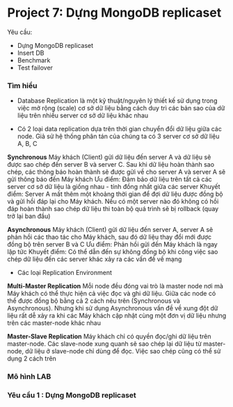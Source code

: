 # Project 7: Dựng MongoDB replicaset
Yêu cầu:
* Dựng MongoDB replicaset
* Insert DB
* Benchmark
* Test failover

### Tìm hiểu ###
* Database Replication là một kỹ thuật/nguyên lý thiết kế sử dụng trong việc mở rộng (scale) cơ sở dữ liệu bằng cách duy trì các bản sao của dữ liệu trên nhiều server cơ sở dữ liệu khác nhau

* Có 2 loại data replication dựa trên thời gian chuyển đổi dữ liệu giữa các node. Giả sử hệ thống phân tán của chúng ta có 3 server cơ sở dữ liệu A, B, C

**Synchronous**
Máy khách (Client) gửi dữ liệu đến server A và dữ liệu sẽ được sao chép đến server B và server C. Sau khi dữ liệu hoàn thành sao chép, các thông báo hoàn thành sẽ được gửi về cho server A và server A sẽ gửi thông báo đến Máy khách
Ưu điểm: Đảm bảo dữ liệu trên tất cả các server cơ sở dữ liệu là giống nhau - tính đồng nhất giữa các server 
Khuyết điểm: Server A mất thêm một khoảng thời gian để đợi dữ liệu được đồng bộ và gửi hồi đáp lại cho Máy khách. Nếu có một server nào đó không có hồi đáp hoàn thành sao chép dữ liệu thi toàn bộ quá trình sẽ bị rollback (quay trở lại ban đầu)

**Asynchronous**
Máy khách (Client) gửi dữ liệu đến server A, server A sẽ phản hồi các thao tác cho Máy khách, sau đó dữ liệu thay đổi mới được đồng bộ trên server B và C
Ưu điểm: Phản hồi gửi đến Máy khách là ngay lập tức
Khuyết điểm: Có thể dẫn đến sự không đồng bộ khi công việc sao chép dữ liệu đến các server khác xảy ra các vấn đề về mạng
* Các loại Replication Environment

**Multi-Master Replication**
Mỗi node đều đóng vai trò là master node nơi mà Máy khách có thể thực hiện cả việc đọc và ghi dữ liệu. Giữa các node có thể được đồng bộ bằng cả 2 cách nêu trên (Synchronous và Asynchronous). Nhưng khi sử dụng Asynchronous vấn đề về xung đột dữ liệu rất dễ xảy ra khi các Máy khách cập nhật cùng một đơn vị dữ liệu nhưng trên các master-node khác nhau

**Master-Slave Replication**
Máy khách chỉ có quyền đọc/ghi dữ liệu trên master-node. Các slave-node xung quanh sẽ sao chép lại dữ liệu từ master-node, dữ liệu ở slave-node chỉ dùng để đọc. Việc sao chép cũng có thể sử dụng 2 cách trên

### Mô hình LAB ###
### Yêu cầu 1 : Dựng MongoDB replicaset

